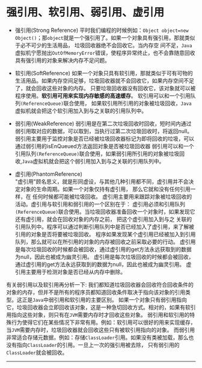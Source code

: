 强引用、软引用、弱引用、虚引用
===

- 强引用(Strong Reference)
    平时我们编程的时候例如：`Object object=new Object()`；那`object`就是一个强引用了。如果一个对象具有强引用，那就类似于必不可少的生活用品，
	垃圾回收器绝不会回收它。当内存空 间不足，`Java`虚拟机宁愿抛出`OutOfMemoryError`错误，使程序异常终止，也不会靠随意回收具有强引用的对象来解决内存不足问题。

- 软引用(SoftReference)
    如果一个对象只具有软引用，那就类似于可有可物的生活用品。如果内存空间足够，垃圾回收器就不会回收它，如果内存空间不足了，就会回收这些对象的内存。
    只要垃圾回收器没有回收它，该对象就可以被程序使用。**软引用可用来实现内存敏感的高速缓存**。 软引用可以和一个引用队列`(ReferenceQueue)`联合使用，
    如果软引用所引用的对象被垃圾回收，`Java`虚拟机就会把这个软引用加入到与之关联的引用队列中。

- 弱引用(WeakReference)
    弱引用是在第二次垃圾回收时回收，短时间内通过弱引用取对应的数据，可以取到，当执行过第二次垃圾回收时，将返回null。
    弱引用主要用于监控对象是否已经被垃圾回收器标记为即将回收的垃圾，可以通过弱引用的isEnQueued方法返回对象是否被垃圾回收器 
    弱引用可以和一个引用队列`(ReferenceQueue)`联合使用，如果弱引用所引用的对象被垃圾回收,`Java`虚拟机就会把这个弱引用加入到与之关联的引用队列中。 
	

- 虚引用(PhantomReference)   
    "虚引用"顾名思义，就是形同虚设，与其他几种引用都不同，虚引用并不会决定对象的生命周期。如果一个对象仅持有虚引用，
    那么它就和没有任何引用一样，在 任何时候都可能被垃圾回收。 虚引用主要用来跟踪对象被垃圾回收的活动。虚引用与软引用和弱引用的一个区别在于：
    虚引用必须和引用队列 `(ReferenceQueue)`联合使用。当垃圾回收器准备回收一个对象时，如果发现它还有虚引用，就会在回收对象的内存之前，
    把这个虚引用加入到与之 关联的引用队列中。程序可以通过判断引用队列中是否已经加入了虚引用，来了解被引用的对象是否将要被垃圾回收。
    程序如果发现某个虚引用已经被加入到引用队列，那么就可以在所引用的对象的内存被回收之前采取必要的行动。 虚引用是每次垃圾回收的时候都会被回收，通过虚引用的get方法永远获取到的数据为null，因此也被成为幽灵引用。
    虚引用是每次垃圾回收的时候都会被回收，通过虚引用的get方法永远获取到的数据为null，因此也被成为幽灵引用。
    虚引用主要用于检测对象是否已经从内存中删除。
    
	
有关弱引用以及软引用再分析一下:
我们都知道垃圾回收器会回收符合回收条件的对象的内存，但并不是所有的程序员都知道回收条件取决于指向该对象的引用类型。这正是`Java`中弱引用和软引用的主要区别。
如果一个对象只有弱引用指向它，垃圾回收器会立即回收该对象，这是一种急切回收方式。相对的，如果有软引用指向这些对象，则只有在`JVM`需要内存时才回收这些对象。
弱引用和软引用的特殊行为使得它们在某些情况下非常有用。例如：软引用可以很好的用来实现缓存，当`JVM`需要内存时，垃圾回收器就会回收这些只有被软引用指向的对象。
而弱引用非常适合存储元数据，例如：存储`ClassLoader`引用。如果没有类被加载，那么也没有指向`ClassLoader`的引用。一旦上一次的强引用被去除，
只有弱引用的`ClassLoader`就会被回收。

---
